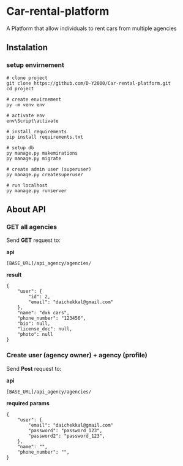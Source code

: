 # Car-rental-platform

A Platform that allow individuals to rent cars from multiple agencies

## Instalation

### setup envirnement

    # clone project
    git clone https://github.com/D-Y2000/Car-rental-platform.git
    cd project

    # create envirnement
    py -m venv env

    # activate env
    env\Script\activate

    # install requirements
    pip install requirements.txt

    # setup db
    py manage.py makemirations
    py manage.py migrate

    # create admin user (superuser)
    py manage.py createsuperuser

    # run localhost
    py manage.py runserver

## About API

### GET all agencies

Send **GET** request to:

**api**

    [BASE_URL]/api_agency/agencies/

**result**

    {
        "user": {
            "id": 2,
            "email": "daichekkal@gmail.com"
        },
        "name": "dxk cars",
        "phone_number": "123456",
        "bio": null,
        "license_doc": null,
        "photo": null
    }

### Create user (agency owner) + agency (profile)

Send **Post** request to:

**api**

    [BASE_URL]/api_agency/agencies/

**required params**

    {
        "user": {
            "email": "daichekkal@gmail.com"
            "password": "password_123",
            "password2": "password_123",
        },
        "name": "",
        "phone_number": "",
    }
